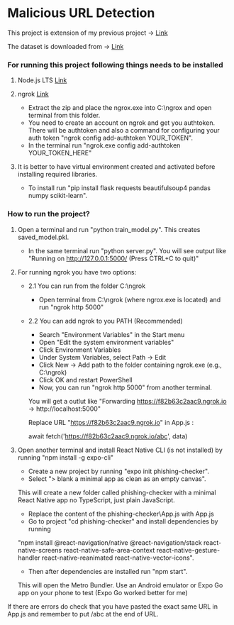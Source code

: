 # Malicious URL Detection
This project is extension of my previous project -> [Link](https://github.com/RovishKataria/Detection-of-Malicious-Mobile-Webpages)

The dataset is downloaded from -> [Link](https://www.kaggle.com/datasets/sid321axn/malicious-urls-dataset/data)

### For running this project following things needs to be installed
1. Node.js LTS [Link](https://nodejs.org/en)

2. ngrok [Link](https://ngrok.com/downloads/windows)
    - Extract the zip and place the ngrox.exe into C:\ngrox and open terminal from this folder.
    - You need to create an account on ngrok and get you authtoken. There will be authtoken and also a command for configuring your auth token "ngrok config add-authtoken YOUR_TOKEN".
    - In the terminal run "ngrok.exe config add-authtoken YOUR_TOKEN_HERE"

3. It is better to have virtual environment created and activated before installing required libraries.
    - To install run "pip install flask requests beautifulsoup4 pandas numpy scikit-learn".

### How to run the project?
1. Open a terminal and run "python train_model.py". This creates saved_model.pkl.
    - In the same terminal run "python server.py". You will see output like "Running on http://127.0.0.1:5000/ (Press CTRL+C to quit)"

2. For running ngrok you have two options:
    - 2.1 You can run from the folder C:\ngrok
        + Open terminal from C:\ngrok (where ngrox.exe is located) and run "ngrok http 5000"

     - 2.2 You can add ngrok to you PATH (Recommended)
        + Search "Environment Variables" in the Start menu
        + Open "Edit the system environment variables"
        + Click Environment Variables
        + Under System Variables, select Path → Edit
        + Click New → Add path to the folder containing ngrok.exe (e.g., C:\ngrok)
        + Click OK and restart PowerShell
        + Now, you can run "ngrok http 5000" from another terminal.

        You will get a  outlut like "Forwarding https://f82b63c2aac9.ngrok.io -> http://localhost:5000"
        
        Replace URL "https://f82b63c2aac9.ngrok.io" in App.js :
        
        await fetch('https://f82b63c2aac9.ngrok.io/abc', data)

3. Open another terminal and install React Native CLI (is not installed) by running "npm install -g expo-cli"
    - Create a new project by running "expo init phishing-checker".
    - Select "> blank   a minimal app as clean as an empty canvas".
    
    This will create a new folder called phishing-checker with a minimal React Native app no TypeScript, just plain JavaScript.
    
    - Replace the content of the phishing-checker\App.js with App.js
    - Go to project "cd phishing-checker" and install dependencies by running
    
    "npm install @react-navigation/native @react-navigation/stack react-native-screens react-native-safe-area-context react-native-gesture-handler react-native-reanimated react-native-vector-icons".
    - Then after dependencies are installed run "npm start".
    
    This will open the Metro Bundler. Use an Android emulator or Expo Go app on your phone to test (Expo Go worked better for me)

If there are errors do check that you have pasted the exact same URL in App.js and remember to put /abc at the end of URL.
